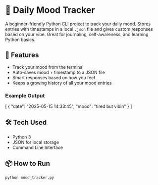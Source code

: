 # 🧠 Daily Mood Tracker

A beginner-friendly Python CLI project to track your daily mood. Stores entries with timestamps in a local `.json` file and gives custom responses based on your vibe. Great for journaling, self-awareness, and learning Python basics.

## 🚀 Features
- Track your mood from the terminal
- Auto-saves mood + timestamp to a JSON file
- Smart responses based on how you feel
- Keeps a growing history of all your mood entries

### Example Output
[
  {
    "date": "2025-05-15 14:33:45",
    "mood": "tired but vibin"
  }
]

## 🛠️ Tech Used
- Python 3
- JSON for local storage
- Command Line Interface

## 📦 How to Run
```bash
python mood_tracker.py
